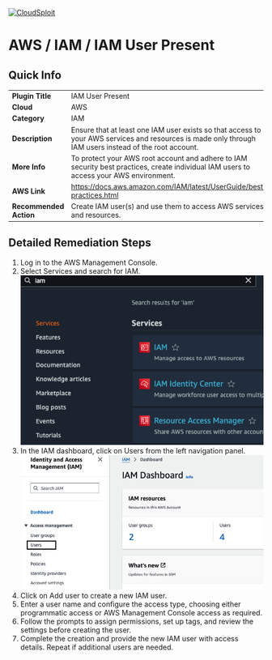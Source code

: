 [![CloudSploit](https://cloudsploit.com/img/logo-new-big-text-100.png "CloudSploit")](https://cloudsploit.com)

# AWS / IAM / IAM User Present

## Quick Info

| | |
|-|-|
| **Plugin Title** | IAM User Present |
| **Cloud** | AWS |
| **Category** | IAM |
| **Description** | Ensure that at least one IAM user exists so that access to your AWS services and resources is made only through IAM users instead of the root account. |
| **More Info** | To protect your AWS root account and adhere to IAM security best practices, create individual IAM users to access your AWS environment. |
| **AWS Link** | https://docs.aws.amazon.com/IAM/latest/UserGuide/best-practices.html |
| **Recommended Action** | Create IAM user(s) and use them to access AWS services and resources. |

## Detailed Remediation Steps

1. Log in to the AWS Management Console.
2. Select Services and search for IAM.  
   <img src="/resources/aws/iam/iam-user-present/step1.png"/>
3. In the IAM dashboard, click on Users from the left navigation panel.  
   <img src="/resources/aws/iam/iam-user-present/step2.png"/>
4. Click on Add user to create a new IAM user.
5. Enter a user name and configure the access type, choosing either programmatic access or AWS Management Console access as required.
6. Follow the prompts to assign permissions, set up tags, and review the settings before creating the user.
7. Complete the creation and provide the new IAM user with access details. Repeat if additional users are needed.